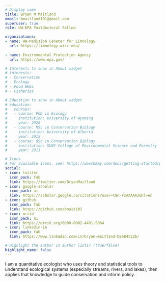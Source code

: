 ```yaml
---
# Display name
title: Bryan M Maitland
email: bmaitland101@gmail.com
superuser: true
role: UW-EPA Postdoctoral Fellow

organizations:
- name: UW-Madision Ceneter for Limnology
  url: https://limnology.wisc.edu/
  
- name: Environmental Protection Agency
  url: https://www.epa.gov/

# Interests to show in About widget
# interests:
# - Conservation
# - Ecology
# - Food Webs
# - Fisheries

# Education to show in About widget
# education:
#   courses:
#   - course: PhD in Ecology
#     institution: University of Wyoming
#     year: 2020
#   - course: MSc in Conservation Biology
#     institution: University of Alberta
#     year: 2015
#   - course: BSc in Conservation Biology
#     institution: SUNY-College of Environmental Science and Forestry
#     year: 2011

# Icons
# For available icons, see: https://wowchemy.com/docs/getting-started/page-builder/#icons
social:
- icon: twitter
  icon_pack: fab
  link: https://twitter.com/BryanMaitland
- icon: google-scholar  
  icon_pack: ai
  link: https://scholar.google.ca/citations?user=tGn-FzAAAAAJ&hl=en
- icon: github
  icon_pack: fab
  link: https://github.com/bmait101
- icon: orcid
  icon_pack: ai
  link: https://orcid.org/0000-0002-4491-5064
- icon: linkedin-in
  icon_pack: fab
  link: https://www.linkedin.com/in/bryan-maitland-b8b04522b/

# Highlight the author in author lists? (true/false)
highlight_name: false
---
```


I am a quantitative ecologist who uses theory and statistical tools to understand ecological systems (especially streams, rivers, and lakes), then applies that knowledge to guide conservation and inform policy.  

